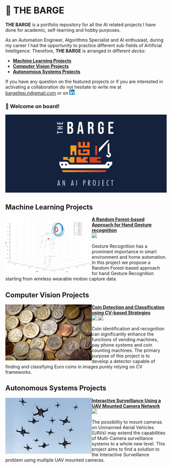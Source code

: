 # :ship: THE BARGE
**THE BARGE** is a portfolio repository for all the AI related projects I have done for academic, self-learning and hobby purposes.

As an Automation Engineer, Algorithms Specialist and AI enthusiast, during my career I had the opportunity to practice different sub-fields of Artificial Intelligence. Therefore, **THE BARGE** is arranged in different *decks*: 
- [**Machine Learning Projects**](#machine-learning-projects)
- [**Computer Vision Projects**](#computer-vision-projects)
- [**Autonomous Systems Projects**](#autonomous-systems-projects)

If you have any question on the featured projects or if you are interested in activating a collaboration do not hesitate to write me at bargellesi.n@gmail.com or on [<img src="https://raw.githubusercontent.com/iambarge/iambarge/main/src/linkedin_icon.png" width="16" height="16">](https://www.linkedin.com/in/nicolo-bargellesi/).

### :whale: Welcome on board!


![The Barge AI](src/the_barge_AI_project_dark.png) 

## Machine Learning Projects
<img align="left" width="270" height="175" src="https://raw.githubusercontent.com/iambarge/GR-project/main/src/tracce3D.png"> **[A Random Forest-based Approach for Hand Gesture recognition](https://github.com/iambarge/GR-project)** \
![](https://img.shields.io/badge/Code-MATLAB-informational?style=flat&logo=matrix&logoColor=white&color=orange)

Gesture Recognition has a prominent importance in smart environment and home automation. In this project we propose a Random Forest-based approach for hand Gesture Recognition starting from wireless wearable motion capture data.

##

## Computer Vision Projects
<img align="left" width="270" height="175" src="https://raw.githubusercontent.com/iambarge/CV-coins-project/main/data/img2.jpg"> **[Coin Detection and Classification using CV-based Strategies](https://github.com/iambarge/CV-coins-project)** \
![](https://img.shields.io/badge/Code-C++-informational?style=flat&logo=c&logoColor=white&color=orange)
![](https://img.shields.io/badge/Tools-OpenCV-informational?style=flat&logo=opencv&logoColor=white&color=orange)

Coin identification and recognition can significantly enhance the functions of vending machines, pay phone systems and coin counting machines. The primary purpose of this project is to develop a detector capable of finding and classifying Euro coins in images purely relying on CV frameworks.

##

## Autonomous Systems Projects
<img align="left" width="270" height="175" src="https://raw.githubusercontent.com/iambarge/NC4MAS-security-drones-project/main/src/swarm-drones.jpg"> **[Interactive Surveillance Using a UAV Mounted Camera Network](https://github.com/iambarge/NC4MAS-security-drones-project)** \
![](https://img.shields.io/badge/Code-MATLAB-informational?style=flat&logo=matrix&logoColor=white&color=orange)

The possibility to mount cameras on Unmanned Aerial Vehicles (UAVs) may extend the capabilities of Multi-Camera surveillance systems to a whole new level. This project aims to find a solution to the Interactive Surveillance problem using multiple UAV mounted cameras.

##
